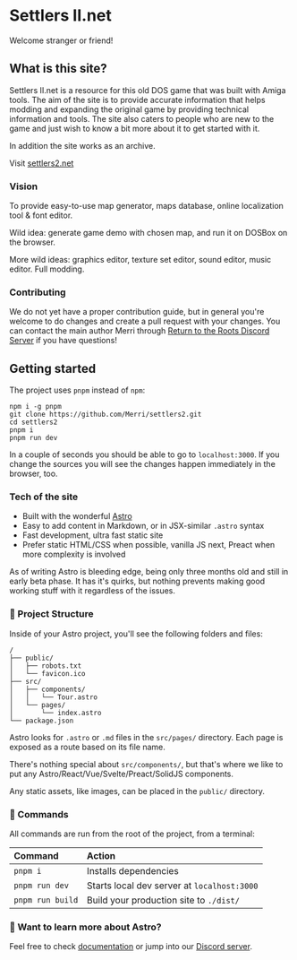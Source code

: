 # Settlers II.net

Welcome stranger or friend!

## What is this site?

Settlers II.net is a resource for this old DOS game that was built with Amiga tools. The aim of the site is to provide
accurate information that helps modding and expanding the original game by providing technical information and tools.
The site also caters to people who are new to the game and just wish to know a bit more about it to get started with it.

In addition the site works as an archive.

Visit [settlers2.net](https://settlers2.net)

### Vision

To provide easy-to-use map generator, maps database, online localization tool & font editor.

Wild idea: generate game demo with chosen map, and run it on DOSBox on the browser.

More wild ideas: graphics editor, texture set editor, sound editor, music editor. Full modding.

### Contributing

We do not yet have a proper contribution guide, but in general you're welcome to do changes and create a pull request
with your changes. You can contact the main author Merri through [Return to the Roots Discord Server](https://discord.gg/kyTQsSx) if you have questions!

## Getting started

The project uses `pnpm` instead of `npm`:

```
npm i -g pnpm
git clone https://github.com/Merri/settlers2.git
cd settlers2
pnpm i
pnpm run dev
```

In a couple of seconds you should be able to go to `localhost:3000`. If you change the sources you will see the changes
happen immediately in the browser, too.

### Tech of the site

- Built with the wonderful [Astro](https://astro.build)
- Easy to add content in Markdown, or in JSX-similar `.astro` syntax
- Fast development, ultra fast static site
- Prefer static HTML/CSS when possible, vanilla JS next, Preact when more complexity is involved

As of writing Astro is bleeding edge, being only three months old and still in early beta phase. It has it's quirks, but
nothing prevents making good working stuff with it regardless of the issues.

### 🚀 Project Structure

Inside of your Astro project, you'll see the following folders and files:

```
/
├── public/
│   ├── robots.txt
│   └── favicon.ico
├── src/
│   ├── components/
│   │   └── Tour.astro
│   └── pages/
│       └── index.astro
└── package.json
```

Astro looks for `.astro` or `.md` files in the `src/pages/` directory. Each page is exposed as a route based on its file name.

There's nothing special about `src/components/`, but that's where we like to put any Astro/React/Vue/Svelte/Preact/SolidJS components.

Any static assets, like images, can be placed in the `public/` directory.

### 🧞 Commands

All commands are run from the root of the project, from a terminal:

| Command           | Action                                      |
|:------------------|:--------------------------------------------|
| `pnpm i`          | Installs dependencies                       |
| `pnpm run dev`    | Starts local dev server at `localhost:3000` |
| `pnpm run build`  | Build your production site to `./dist/`     |

### 👀 Want to learn more about Astro?

Feel free to check [documentation](https://github.com/withastro/astro) or jump into our [Discord server](https://astro.build/chat).
